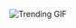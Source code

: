 
<!-- GIF_SECTION -->
![Trending GIF](https://media3.giphy.com/media/v1.Y2lkPThiYjIxNzcyc21hanJmOGhvcTQ0amdhMjQ0bjFvMWQ3ODUwcjBoN2k0NHlncmU5biZlcD12MV9naWZzX3NlYXJjaCZjdD1n/3oKIPnAiaMCws8nOsE/giphy.gif)
<!-- END_GIF_SECTION -->
